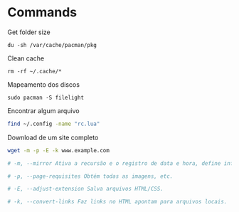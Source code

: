 # Commands

Get folder size
```shell
du -sh /var/cache/pacman/pkg
```

Clean cache
```shell
rm -rf ~/.cache/*
```

Mapeamento dos discos
```shell
sudo pacman -S filelight
```

Encontrar algum arquivo
```bash
find ~/.config -name "rc.lua"
```

Download de um site completo
```bash
wget -m -p -E -k www.example.com

# -m, --mirror Ativa a recursão e o registro de data e hora, define infinita profundidade de recursão e mantém listas de diretórios FTP.

# -p, --page-requisites Obtém todas as imagens, etc.

# -E, --adjust-extension Salva arquivos HTML/CSS.

# -k, --convert-links Faz links no HTML apontam para arquivos locais.
```